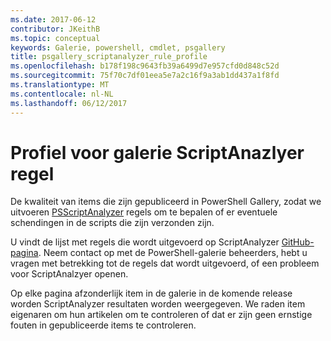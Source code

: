 ```yaml
---
ms.date: 2017-06-12
contributor: JKeithB
ms.topic: conceptual
keywords: Galerie, powershell, cmdlet, psgallery
title: psgallery_scriptanalyzer_rule_profile
ms.openlocfilehash: b178f198c9643fb39a6499d7e957cfd0d848c52d
ms.sourcegitcommit: 75f70c7df01eea5e7a2c16f9a3ab1dd437a1f8fd
ms.translationtype: MT
ms.contentlocale: nl-NL
ms.lasthandoff: 06/12/2017
---
```

# <a name="scriptanazlyer-rule-profile-for-gallery"></a>Profiel voor galerie ScriptAnazlyer regel
De kwaliteit van items die zijn gepubliceerd in PowerShell Gallery, zodat we uitvoeren [PSScriptAnalyzer](https://github.com/PowerShell/PSScriptAnalyzer) regels om te bepalen of er eventuele schendingen in de scripts die zijn verzonden zijn.

U vindt de lijst met regels die wordt uitgevoerd op ScriptAnalyzer [GitHub-pagina](https://github.com/PowerShell/PSScriptAnalyzer/blob/development/Engine/Settings/PSGallery.psd1).
Neem contact op met de PowerShell-galerie beheerders, hebt u vragen met betrekking tot de regels dat wordt uitgevoerd, of een probleem voor ScriptAnalzyer openen.

Op elke pagina afzonderlijk item in de galerie in de komende release worden ScriptAnalyzer resultaten worden weergegeven. We raden item eigenaren om hun artikelen om te controleren of dat er zijn geen ernstige fouten in gepubliceerde items te controleren.

